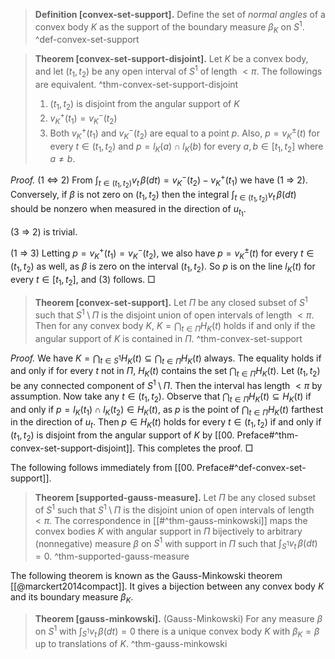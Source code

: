 > __Definition [convex-set-support].__ Define the set of _normal angles_ of a convex body $K$ as the support of the boundary measure $\beta_K$ on $S^1$. ^def-convex-set-support

> __Theorem [convex-set-support-disjoint].__ Let $K$ be a convex body, and let $(t_1, t_2)$ be any open interval of $S^1$ of length $< \pi$. The followings are equivalent. ^thm-convex-set-support-disjoint
> 
> 1. $(t_1, t_2)$ is disjoint from the angular support of $K$
> 2. $v_K^+(t_1) = v_K^-(t_2)$
> 3. Both $v_K^+(t_1)$ and $v_K^-(t_2)$ are equal to a point $p$. Also, $p = v_K^{\pm}(t)$ for every $t \in (t_1, t_2)$ and $p = l_K(a) \cap l_K(b)$ for every $a, b \in [t_1, t_2]$ where $a \neq b$.

_Proof._ (1 $\Leftrightarrow$ 2) From $\int_{t \in (t_1, t_2)} v_t \, \beta(dt) = v_K^-(t_2) - v_K^+(t_1)$ we have (1 $\Rightarrow$ 2). Conversely, if $\beta$ is not zero on $(t_1, t_2)$ then the integral $\int_{t \in (t_1, t_2)} v_t \, \beta(dt)$ should be nonzero when measured in the direction of $u_{t_1}$.

(3 $\Rightarrow$ 2) is trivial.

(1 $\Rightarrow$ 3) Letting $p = v_K^+(t_1) = v_K^-(t_2)$, we also have $p = v_K^{\pm}(t)$ for every $t \in (t_1, t_2)$ as well, as $\beta$ is zero on the interval $(t_1, t_2)$. So $p$ is on the line $l_K(t)$ for every $t \in [t_1, t_2]$, and (3) follows. □

> __Theorem [convex-set-support].__ Let $\Pi$ be any closed subset of $S^1$ such that $S^1 \setminus \Pi$ is the disjoint union of open intervals of length $< \pi$. Then for any convex body $K$, $K = \bigcap_{t \in \Pi} H_K(t)$ holds if and only if the angular support of $K$ is contained in $\Pi$. ^thm-convex-set-support

_Proof._ We have $K = \bigcap_{t \in S^1} H_K(t) \subseteq \bigcap_{t \in \Pi} H_K(t)$ always. The equality holds if and only if for every $t$ not in $\Pi$, $H_K(t)$ contains the set $\bigcap_{t \in \Pi} H_K(t)$. Let $(t_1, t_2)$ be any connected component of $S^1 \setminus \Pi$. Then the interval has length $< \pi$ by assumption. Now take any $t \in (t_1, t_2)$. Observe that $\bigcap_{t \in \Pi} H_K(t) \subseteq H_K(t)$ if and only if $p = l_K(t_1) \cap l_K(t_2) \in H_K(t)$, as $p$ is the point of $\bigcap_{t \in \Pi} H_K(t)$ farthest in the direction of $u_t$. Then $p \in H_K(t)$ holds for every $t \in (t_1, t_2)$ if and only if $(t_1, t_2)$ is disjoint from the angular support of $K$ by [[00. Preface#^thm-convex-set-support-disjoint]]. This completes the proof. □

The following follows immediately from [[00. Preface#^def-convex-set-support]].

> __Theorem [supported-gauss-measure].__ Let $\Pi$ be any closed subset of $S^1$ such that $S^1 \setminus \Pi$ is the disjoint union of open intervals of length $< \pi$. The correspondence in [[#^thm-gauss-minkowski]] maps the convex bodies $K$ with angular support in $\Pi$ bijectively to arbitrary (nonnegative) measure $\beta$ on $S^1$ with support in $\Pi$ such that $\int_{S^1} v_t \, \beta (dt) = 0$. ^thm-supported-gauss-measure

The following theorem is known as the Gauss-Minkowski theorem [[@marckert2014compact]]. It gives a bijection between any convex body $K$ and its boundary measure $\beta_K$.

> __Theorem [gauss-minkowski].__ (Gauss-Minkowski) For any measure $\beta$ on $S^1$ with $\int_{S^1} v_t \, \beta (dt) = 0$ there is a unique convex body $K$ with $\beta_K = \beta$ up to translations of $K$. ^thm-gauss-minkowski